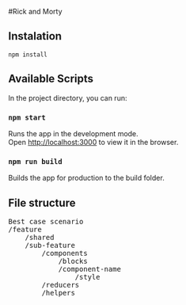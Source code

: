 #Rick and Morty

## Instalation
    npm install

## Available Scripts

In the project directory, you can run:

### `npm start`

Runs the app in the development mode.<br />
Open [http://localhost:3000](http://localhost:3000) to view it in the browser.

### `npm run build`

Builds the app for production to the build folder.

## File structure
<pre>
Best case scenario
/feature
    /shared
    /sub-feature
        /components
            /blocks
            /component-name
                /style
        /reducers
        /helpers
</pre>